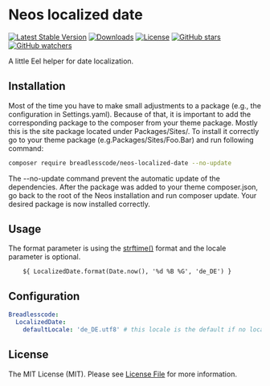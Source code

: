 # Neos localized date
[![Latest Stable Version](https://poser.pugx.org/breadlesscode/neos-localized-date/v/stable)](https://packagist.org/packages/breadlesscode/neos-localized-date)
[![Downloads](https://img.shields.io/packagist/dt/breadlesscode/neos-localized-date.svg)](https://packagist.org/packages/breadlesscode/neos-localized-date)
[![License](https://img.shields.io/github/license/breadlesscode/neos-localized-date.svg)](LICENSE)
[![GitHub stars](https://img.shields.io/github/stars/breadlesscode/neos-localized-date.svg?style=social&label=Stars)](https://github.com/breadlesscode/neos-localized-date/stargazers)
[![GitHub watchers](https://img.shields.io/github/watchers/breadlesscode/neos-localized-date.svg?style=social&label=Watch)](https://github.com/breadlesscode/neos-localized-date/subscription)

A little Eel helper for date localization.

## Installation
Most of the time you have to make small adjustments to a package (e.g., the configuration in Settings.yaml). Because of that, it is important to add the corresponding package to the composer from your theme package. Mostly this is the site package located under Packages/Sites/. To install it correctly go to your theme package (e.g.Packages/Sites/Foo.Bar) and run following command:

```bash
composer require breadlesscode/neos-localized-date --no-update
```

The --no-update command prevent the automatic update of the dependencies. After the package was added to your theme composer.json, go back to the root of the Neos installation and run composer update. Your desired package is now installed correctly.

## Usage
The format parameter is using the [strftime()](http://php.net/manual/de/function.strftime.php) format and the locale parameter is optional.

```
    ${ LocalizedDate.format(Date.now(), '%d %B %G', 'de_DE') }
```

## Configuration
```yaml
Breadlesscode:
  LocalizedDate:
    defaultLocale: 'de_DE.utf8' # this locale is the default if no locale is given in Eel helper
```

## License
The MIT License (MIT). Please see [License File](LICENSE) for more information.
